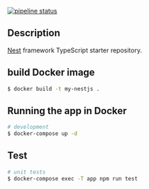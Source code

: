 [![pipeline status](https://gitlab.com/giapdz104/my-nestjs/badges/master/pipeline.svg)](https://gitlab.com/giapdz104/my-nestjs/-/commits/master)

## Description

[Nest](https://github.com/nestjs/nest) framework TypeScript starter repository.

## build Docker image

```bash
$ docker build -t my-nestjs .
```

## Running the app in Docker

```bash
# development
$ docker-compose up -d

```

## Test

```bash
# unit tests
$ docker-compose exec -T app npm run test

```


